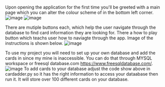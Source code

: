 Upon opening the application for the first time you'll be greeted with a main page which you can alter the colour scheme of in the bottom left corner.
![image](https://github.com/JediBoat/Yu-Gi-Oh-Card-database/assets/121259910/2d57ec38-38d0-4157-8c85-811a127d91a7)
![image](https://github.com/JediBoat/Yu-Gi-Oh-Card-database/assets/121259910/b0bf88a1-5813-4c40-b4bb-85cf867e9279)

There are mutiple buttons each, which help the user navigate through the database to find card information they are looking for.
There a how to play button which teachs user how to naviagte through the app. Image of the instructions is shown below.
![image](https://github.com/JediBoat/Yu-Gi-Oh-Card-database/assets/121259910/4295b04b-c854-447e-86a6-d48af33adb6f)

To use my project you will need to set up your own database and add the cards in since my mine is inaccessible. You can do that through MYSQL workspace or freesql database.com https://www.freesqldatabase.com/.
![image](https://github.com/JediBoat/Yu-Gi-Oh-Card-database/assets/121259910/5248c768-d778-47be-aa95-3998f0df65b7)
To add cards to your database adjust the code show above in cardadder.py so it has the right information to access your dataabase then run it. It will store over 100 different cards on your database.



